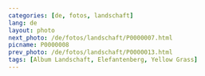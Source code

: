 ```yaml
---
categories: [de, fotos, landschaft]
lang: de
layout: photo
next_photo: /de/fotos/landschaft/P0000007.html
picname: P0000008
prev_photo: /de/fotos/landschaft/P0000013.html
tags: [Album Landschaft, Elefantenberg, Yellow Grass]
---
```


